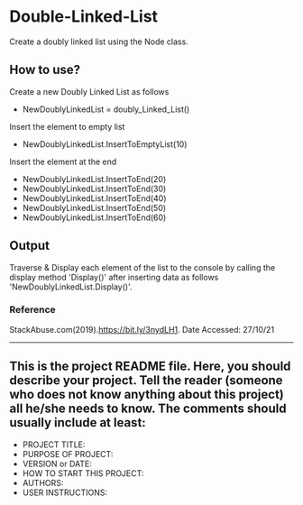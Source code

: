 # Double-Linked-List
Create a doubly linked list using the Node class.

## How to use?

 Create a new Doubly Linked List as follows 
 
 * NewDoublyLinkedList = doubly_Linked_List()
 
 Insert the element to empty list
 
 * NewDoublyLinkedList.InsertToEmptyList(10)
 
  Insert the element at the end
 
 * NewDoublyLinkedList.InsertToEnd(20)
 * NewDoublyLinkedList.InsertToEnd(30)
 * NewDoublyLinkedList.InsertToEnd(40)
 * NewDoublyLinkedList.InsertToEnd(50)
 * NewDoublyLinkedList.InsertToEnd(60)


## Output

Traverse & Display each element of the list to the console by calling the display method  'Display()' after inserting data as follows 'NewDoublyLinkedList.Display()'.  

### Reference 
  StackAbuse.com(2019).https://bit.ly/3nydLH1. Date Accessed: 27/10/21

------------------------------------------------------------------------
This is the project README file. Here, you should describe your project.
Tell the reader (someone who does not know anything about this project)
all he/she needs to know. The comments should usually include at least:
------------------------------------------------------------------------

* PROJECT TITLE:
* PURPOSE OF PROJECT:
* VERSION or DATE:
* HOW TO START THIS PROJECT:
* AUTHORS:
* USER INSTRUCTIONS:



